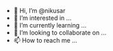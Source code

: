 - 👋 Hi, I’m @nikusar
- 👀 I’m interested in ...
- 🌱 I’m currently learning ...
- 💞️ I’m looking to collaborate on ...
- 📫 How to reach me ...

<!---
nikusar/nikusar is a ✨ special ✨ repository because its `README.md` (this file) appears on your GitHub profile.
You can click the Preview link to take a look at your changes.
--->
